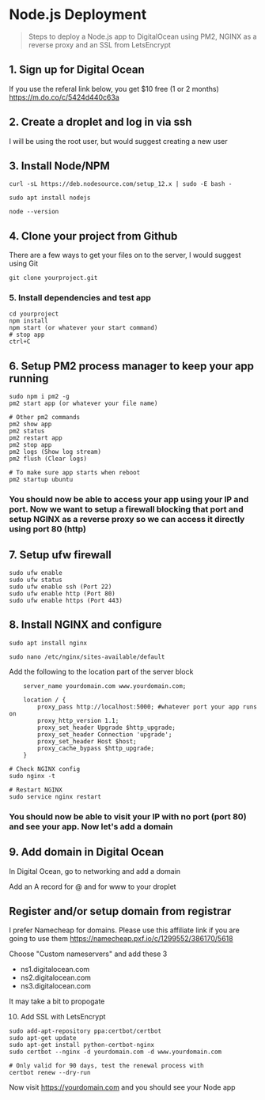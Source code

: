 # Node.js Deployment

> Steps to deploy a Node.js app to DigitalOcean using PM2, NGINX as a reverse proxy and an SSL from LetsEncrypt

## 1. Sign up for Digital Ocean
If you use the referal link below, you get $10 free (1 or 2 months)
https://m.do.co/c/5424d440c63a

## 2. Create a droplet and log in via ssh
 I will be using the root user, but would suggest creating a new user

## 3. Install Node/NPM
```
curl -sL https://deb.nodesource.com/setup_12.x | sudo -E bash -

sudo apt install nodejs

node --version
```

## 4. Clone your project from Github
There are a few ways to get your files on to the server, I would suggest using Git
```
git clone yourproject.git
```

### 5. Install dependencies and test app
```
cd yourproject
npm install
npm start (or whatever your start command)
# stop app
ctrl+C
```
## 6. Setup PM2 process manager to keep your app running
```
sudo npm i pm2 -g
pm2 start app (or whatever your file name)

# Other pm2 commands
pm2 show app
pm2 status
pm2 restart app
pm2 stop app
pm2 logs (Show log stream)
pm2 flush (Clear logs)

# To make sure app starts when reboot
pm2 startup ubuntu
```
### You should now be able to access your app using your IP and port. Now we want to setup a firewall blocking that port and setup NGINX as a reverse proxy so we can access it directly using port 80 (http)

## 7. Setup ufw firewall
```
sudo ufw enable
sudo ufw status
sudo ufw enable ssh (Port 22)
sudo ufw enable http (Port 80)
sudo ufw enable https (Port 443)
```

## 8. Install NGINX and configure
```
sudo apt install nginx

sudo nano /etc/nginx/sites-available/default
```
Add the following to the location part of the server block
```
    server_name yourdomain.com www.yourdomain.com;

    location / {
        proxy_pass http://localhost:5000; #whatever port your app runs on
        proxy_http_version 1.1;
        proxy_set_header Upgrade $http_upgrade;
        proxy_set_header Connection 'upgrade';
        proxy_set_header Host $host;
        proxy_cache_bypass $http_upgrade;
    }
```
```
# Check NGINX config
sudo nginx -t

# Restart NGINX
sudo service nginx restart
```

### You should now be able to visit your IP with no port (port 80) and see your app. Now let's add a domain

## 9. Add domain in Digital Ocean
In Digital Ocean, go to networking and add a domain

Add an A record for @ and for www to your droplet


## Register and/or setup domain from registrar
I prefer Namecheap for domains. Please use this affiliate link if you are going to use them
https://namecheap.pxf.io/c/1299552/386170/5618

Choose "Custom nameservers" and add these 3

* ns1.digitalocean.com
* ns2.digitalocean.com
* ns3.digitalocean.com

It may take a bit to propogate

10. Add SSL with LetsEncrypt
```
sudo add-apt-repository ppa:certbot/certbot
sudo apt-get update
sudo apt-get install python-certbot-nginx
sudo certbot --nginx -d yourdomain.com -d www.yourdomain.com

# Only valid for 90 days, test the renewal process with
certbot renew --dry-run
```

Now visit https://yourdomain.com and you should see your Node app
